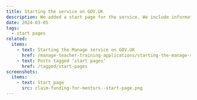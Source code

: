 ```yaml
---
title: Starting the service on GOV.UK
description: We added a start page for the service. We include information to help users understand what the service does and what information they need to make a claim.
date: 2024-03-05
tags:
  - start pages
related:
  items:
    - text: Starting the Manage service on GOV.UK
      href: /manage-teacher-training-applications/starting-the-manage-service-on-govuk/
    - text: Posts tagged ‘start pages’
      href: /tagged/start-pages
screenshots:
  items:
    - text: Start page
      src: claim-funding-for-mentors--start-page.png
---
```

